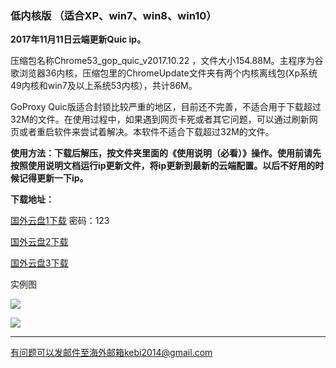 ### 低内核版 （适合XP、win7、win8、win10）

**2017年11月11日云端更新Quic ip。**

压缩包名称Chrome53_gop_quic_v2017.10.22 ，文件大小154.88M。主程序为谷歌浏览器36内核，压缩包里的ChromeUpdate文件夹有两个内核离线包(Xp系统49内核和win7及以上系统53内核），共计86M。

GoProxy Quic版适合封锁比较严重的地区，目前还不完善，不适合用于下载超过32M的文件。在使用过程中，如果遇到网页卡死或者其它问题，可以通过刷新网页或者重启软件来尝试着解决。本软件不适合下载超过32M的文件。

**使用方法：下载后解压，按文件夹里面的《使用说明（必看）》操作。使用前请先按照使用说明文档运行ip更新文件，将ip更新到最新的云端配置。以后不好用的时候记得更新一下ip。**

**下载地址：**

[国外云盘1下载](https://www.adrive.com/public/v5xyGW/Chrome53_gop_quic_v2017.10.22.7z)  密码：123

[国外云盘2下载](http://45.32.141.248:8000/f/0f79fb250a/)

[国外云盘3下载](http://108.61.224.82:8000/f/bfddb28b8b/)

实例图

![](https://raw.githubusercontent.com/Alvin9999/pac2/master/softimag/53chromega001.png)


![](https://raw.githubusercontent.com/Alvin9999/pac2/master/GOP1.png)

***

有问题可以发邮件至海外邮箱kebi2014@gmail.com